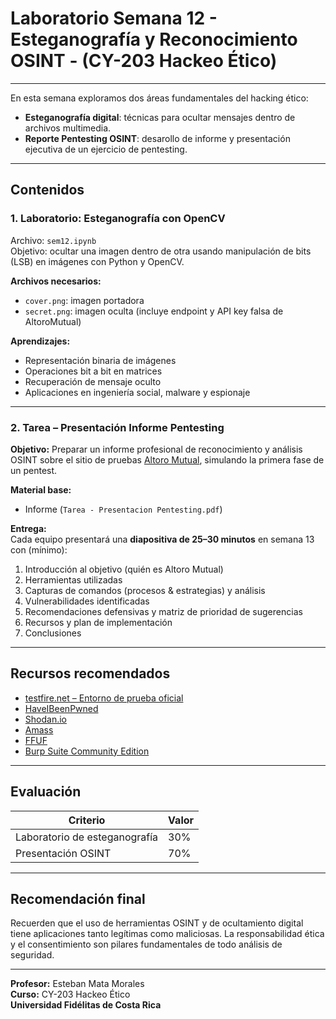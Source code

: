# Laboratorio Semana 12 - Esteganografía y Reconocimiento OSINT - (CY-203 Hackeo Ético)

---

En esta semana exploramos dos áreas fundamentales del hacking ético:

- **Esteganografía digital**: técnicas para ocultar mensajes dentro de archivos multimedia.
- **Reporte Pentesting OSINT**: desarollo de informe y presentación ejecutiva de un ejercicio de pentesting.

---

## Contenidos

### 1. Laboratorio: Esteganografía con OpenCV

Archivo: `sem12.ipynb`  
Objetivo: ocultar una imagen dentro de otra usando manipulación de bits (LSB) en imágenes con Python y OpenCV.

**Archivos necesarios:**
- `cover.png`: imagen portadora
- `secret.png`: imagen oculta (incluye endpoint y API key falsa de AltoroMutual)

**Aprendizajes:**
- Representación binaria de imágenes
- Operaciones bit a bit en matrices
- Recuperación de mensaje oculto
- Aplicaciones en ingeniería social, malware y espionaje

---

### 2. Tarea – Presentación Informe Pentesting

**Objetivo:** Preparar un informe profesional de reconocimiento y análisis OSINT sobre el sitio de pruebas [Altoro Mutual](https://demo.testfire.net), simulando la primera fase de un pentest.

**Material base:**
- Informe (`Tarea - Presentacion Pentesting.pdf`)

**Entrega:**  
Cada equipo presentará una **diapositiva de 25–30 minutos** en semana 13 con (mínimo):

1. Introducción al objetivo (quién es Altoro Mutual)
2. Herramientas utilizadas
3. Capturas de comandos (procesos & estrategias) y análisis
4. Vulnerabilidades identificadas
5. Recomendaciones defensivas y matriz de prioridad de sugerencias
6. Recursos y plan de implementación
7. Conclusiones

---

## Recursos recomendados

- [testfire.net – Entorno de prueba oficial](https://demo.testfire.net)
- [HaveIBeenPwned](https://haveibeenpwned.com/)
- [Shodan.io](https://www.shodan.io/)
- [Amass](https://github.com/owasp-amass/amass)
- [FFUF](https://github.com/ffuf/ffuf)
- [Burp Suite Community Edition](https://portswigger.net/burp)

---

## Evaluación

| Criterio                         | Valor |
|----------------------------------|-------|
| Laboratorio de esteganografía   | 30%   |
| Presentación OSINT              | 70%   |

---

## Recomendación final

Recuerden que el uso de herramientas OSINT y de ocultamiento digital tiene aplicaciones tanto legítimas como maliciosas. La responsabilidad ética y el consentimiento son pilares fundamentales de todo análisis de seguridad.

 ---

**Profesor:** Esteban Mata Morales  
**Curso:** CY-203 Hackeo Ético  
**Universidad Fidélitas de Costa Rica**


